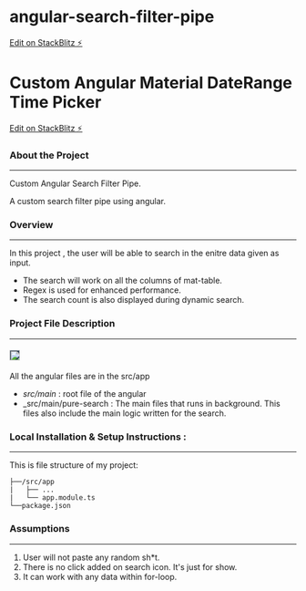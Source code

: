 # angular-search-filter-pipe

[Edit on StackBlitz ⚡️](https://stackblitz.com/edit/stackblitz-starters-aukk1b)

# Custom Angular Material DateRange Time Picker
[Edit on StackBlitz ⚡️](https://stackblitz.com/edit/stackblitz-starters-stb4s7)

### About the Project
---
Custom Angular Search Filter Pipe. 

A custom search filter pipe using angular.
### Overview 
---
In this project , the user will be able to search in the enitre data given as input.
* The search will work on all the columns of mat-table.
* Regex is used for enhanced performance.
* The search count is also displayed during dynamic search.

### Project File Description 
---

#### <img alt="Angular" style="background-color:#33475b" height="18px" src="https://angular.io/assets/images/logos/angular/logo-nav@2x.png">
All the angular files are in the src/app
* _src/main_ : root file of the angular
* _src/main/pure-search : The main files that runs in background. This files also include the main logic written for the search.

### Local Installation & Setup Instructions :
----
This is file structure of my project: 
```
├──/src/app
|   ├── ...
|   └── app.module.ts
└──package.json
```
### Assumptions 
----
1. User will not paste any random sh*t.
2. There is no click added on search icon. It's just for show.
3. It can work with any data within for-loop.